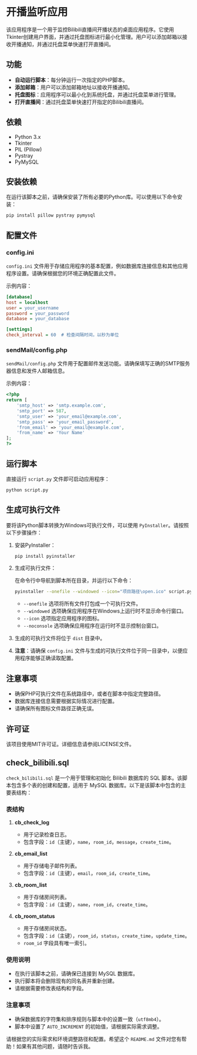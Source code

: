 # 开播监听应用

该应用程序是一个用于监控Bilibili直播间开播状态的桌面应用程序。它使用Tkinter创建用户界面，并通过托盘图标进行最小化管理。用户可以添加邮箱以接收开播通知，并通过托盘菜单快速打开直播间。

## 功能

- **自动运行脚本**：每分钟运行一次指定的PHP脚本。
- **添加邮箱**：用户可以添加邮箱地址以接收开播通知。
- **托盘图标**：应用程序可以最小化到系统托盘，并通过托盘菜单进行管理。
- **打开直播间**：通过托盘菜单快速打开指定的Bilibili直播间。

## 依赖

- Python 3.x
- Tkinter
- PIL (Pillow)
- Pystray
- PyMySQL

## 安装依赖

在运行该脚本之前，请确保安装了所有必要的Python库。可以使用以下命令安装：

```bash
pip install pillow pystray pymysql
```

## 配置文件

### config.ini

`config.ini` 文件用于存储应用程序的基本配置，例如数据库连接信息和其他应用程序设置。请确保根据您的环境正确配置此文件。

示例内容：
```ini
[database]
host = localhost
user = your_username
password = your_password
database = your_database

[settings]
check_interval = 60  # 检查间隔时间，以秒为单位
```

### sendMail/config.php

`sendMail/config.php` 文件用于配置邮件发送功能。请确保填写正确的SMTP服务器信息和发件人邮箱信息。

示例内容：
```php
<?php
return [
    'smtp_host' => 'smtp.example.com',
    'smtp_port' => 587,
    'smtp_user' => 'your_email@example.com',
    'smtp_pass' => 'your_email_password',
    'from_email' => 'your_email@example.com',
    'from_name' => 'Your Name'
];
?>
```

## 运行脚本

直接运行 `script.py` 文件即可启动应用程序：

```bash
python script.py
```

## 生成可执行文件

要将该Python脚本转换为Windows可执行文件，可以使用 `PyInstaller`。请按照以下步骤操作：

1. 安装PyInstaller：

   ```bash
   pip install pyinstaller
   ```

2. 生成可执行文件：

   在命令行中导航到脚本所在目录，并运行以下命令：

   ```bash
   pyinstaller --onefile --windowed --icon="项目路径\open.ico" script.py --noconsole
   ```

   - `--onefile` 选项将所有文件打包成一个可执行文件。
   - `--windowed` 选项确保应用程序在Windows上运行时不显示命令行窗口。
   - `--icon` 选项指定应用程序的图标。
   - `--noconsole` 选项确保应用程序在运行时不显示控制台窗口。
3. 生成的可执行文件将位于 `dist` 目录中。

4. **注意**：请确保 `config.ini` 文件与生成的可执行文件位于同一目录中，以便应用程序能够正确读取配置。

## 注意事项

- 确保PHP可执行文件在系统路径中，或者在脚本中指定完整路径。
- 数据库连接信息需要根据实际情况进行配置。
- 请确保所有图标文件路径正确无误。

## 许可证

该项目使用MIT许可证。详细信息请参阅LICENSE文件。

## check_bilibili.sql

`check_bilibili.sql` 是一个用于管理和初始化 Bilibili 数据库的 SQL 脚本。该脚本包含多个表的创建和配置，适用于 MySQL 数据库。以下是该脚本中包含的主要表结构：

### 表结构

1. **cb_check_log**
   - 用于记录检查日志。
   - 包含字段：`id`（主键），`name`，`room_id`，`message`，`create_time`。

2. **cb_email_list**
   - 用于存储电子邮件列表。
   - 包含字段：`id`（主键），`email`，`room_id`，`create_time`。

3. **cb_room_list**
   - 用于存储房间列表。
   - 包含字段：`id`（主键），`name`，`room_id`，`create_time`。

4. **cb_room_status**
   - 用于存储房间状态。
   - 包含字段：`id`（主键），`room_id`，`status`，`create_time`，`update_time`。
   - `room_id` 字段具有唯一索引。

### 使用说明

- 在执行该脚本之前，请确保已连接到 MySQL 数据库。
- 执行脚本将会删除现有的同名表并重新创建。
- 请根据需要修改表结构和字段。

### 注意事项

- 确保数据库的字符集和排序规则与脚本中的设置一致（`utf8mb4`）。
- 脚本中设置了 `AUTO_INCREMENT` 的初始值，请根据实际需求调整。

请根据您的实际需求和环境调整路径和配置。希望这个 `README.md` 文件对您有帮助！如果有其他问题，请随时告诉我。
